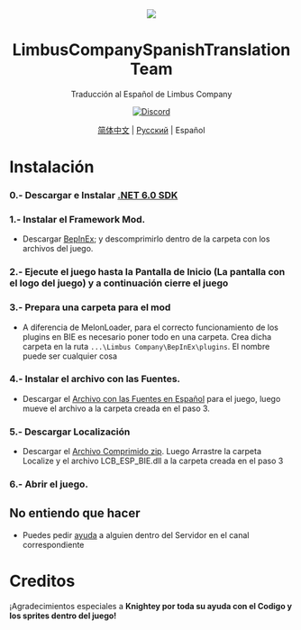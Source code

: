<div align="center">
<a href="https://github.com/Dreams-Office/LimbusCompanySpanishTranslationTeam">
   <size=8%><img src="https://avatars.githubusercontent.com/u/167843717" /></size>
</a>

# LimbusCompanySpanishTranslationTeam
Traducción al Español de Limbus Company

[![Discord](https://img.shields.io/badge/Discord%20Hispano%20de%20PM-641E16?style=plastic&logo=discord&logoColor=473DBF&link=https%3A%2F%2Fdiscord.gg%2FWfbHG4aZ6f)](https://discord.gg/WfbHG4aZ6f)


[简体中文](https://github.com/LocalizeLimbusCompany/LocalizeLimbusCompany) | [Русский](https://github.com/Crescent-Corporation/LimbusCompanyBusRUS) | Español
</div>

# Instalación
### 0.- Descargar e Instalar [.NET 6.0 SDK](https://dotnet.microsoft.com/en-us/download/dotnet/thank-you/sdk-6.0.413-windows-x64-installer)
### 1.- Instalar el Framework Mod.
   - Descargar [BepInEx](https://builds.bepinex.dev/projects/bepinex_be/674/BepInEx-Unity.IL2CPP-win-x64-6.0.0-be.674%2B82077ec.zip); y descomprimirlo dentro de la carpeta con los archivos del juego.
### 2.- Ejecute el juego hasta la Pantalla de Inicio (La pantalla con el logo del juego) y a continuación cierre el juego
### 3.- Prepara una carpeta para el mod
   - A diferencia de MelonLoader, para el correcto funcionamiento de los plugins en BIE es necesario poner todo en una carpeta. Crea dicha carpeta en la ruta ``...\Limbus Company\BepInEx\plugins``. El nombre puede ser cualquier cosa
### 4.- Instalar el archivo con las Fuentes.
   - Descargar el [Archivo con las Fuentes en Español](https://drive.google.com/file/d/1Dd0XG-4_144vKOnPU0QM4QYkPS-Tn-wA/view?usp=sharing) para el juego, luego mueve el archivo a la carpeta creada en el paso 3.
### 5.- Descargar Localización
   - Descargar el [Archivo Comprimido zip](https://github.com/Dreams-Office/LimbusCompanySpanishTranslationTeam/releases). Luego Arrastre la carpeta Localize y el archivo LCB_ESP_BIE.dll a la carpeta creada en el paso 3
### 6.- Abrir el juego.

## No entiendo que hacer
   - Puedes pedir [ayuda](https://www.youtube.com/watch?v=X8gBTQd6lko) a alguien dentro del Servidor en el canal correspondiente
# Creditos
¡Agradecimientos especiales a <b>Knightey<b> por toda su ayuda con el Codigo y los sprites dentro del juego!
